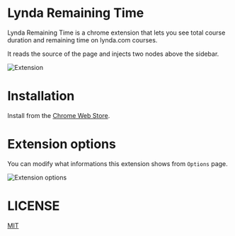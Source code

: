 # Lynda Remaining Time

Lynda Remaining Time is a chrome extension that lets you see total course duration and remaining time on lynda.com courses.

It reads the source of the page and injects two nodes above the sidebar.

![Extension](https://user-images.githubusercontent.com/10602289/59970989-7cc1cf80-9541-11e9-8e5f-8cbdce6532c3.jpeg)



# Installation 

Install from the [Chrome Web Store](https://chrome.google.com/webstore/detail/lynda-remaining-time/cpbkogelkkolljigdjnkengngbnknadn).


# Extension options

You can modify what informations this extension shows from `Options` page.

![Extension options](https://user-images.githubusercontent.com/10602289/60231670-09cd9700-9868-11e9-89cb-eb8bde8a1ad0.gif)


# LICENSE
[MIT](https://github.com/eralpsahin/lynda-remaining-time/blob/master/LICENSE)
